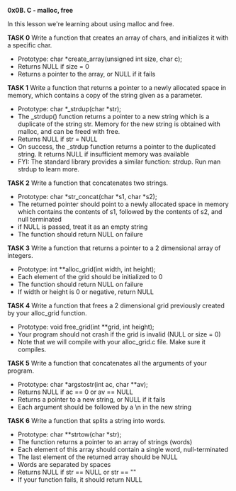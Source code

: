 **0x0B. C - malloc, free**

In this lesson we're learning about using malloc and free.

**TASK 0**
Write a function that creates an array of chars, and initializes it with a specific char.
* Prototype: char *create_array(unsigned int size, char c);
* Returns NULL if size = 0
* Returns a pointer to the array, or NULL if it fails

**TASK 1**
Write a function that returns a pointer to a newly allocated space in memory, which contains a copy of the string given as a parameter.
* Prototype: char *_strdup(char *str);
* The _strdup() function returns a pointer to a new string which is a duplicate of the string str. Memory for the new string is obtained with malloc, and can be freed with free.
* Returns NULL if str = NULL
* On success, the _strdup function returns a pointer to the duplicated string. It returns NULL if insufficient memory was available
* FYI: The standard library provides a similar function: strdup. Run man strdup to learn more.

**TASK 2**
Write a function that concatenates two strings.
* Prototype: char *str_concat(char *s1, char *s2);
* The returned pointer should point to a newly allocated space in memory which contains the contents of s1, followed by the contents of s2, and null terminated
* if NULL is passed, treat it as an empty string
* The function should return NULL on failure

**TASK 3**
Write a function that returns a pointer to a 2 dimensional array of integers.
* Prototype: int **alloc_grid(int width, int height);
* Each element of the grid should be initialized to 0
* The function should return NULL on failure
* If width or height is 0 or negative, return NULL

**TASK 4**
Write a function that frees a 2 dimensional grid previously created by your alloc_grid function.
* Prototype: void free_grid(int **grid, int height);
* Your program should not crash if the grid is invalid (NULL or size = 0)
* Note that we will compile with your alloc_grid.c file. Make sure it compiles.

**TASK 5**
Write a function that concatenates all the arguments of your program.
* Prototype: char *argstostr(int ac, char **av);
* Returns NULL if ac == 0 or av == NULL
* Returns a pointer to a new string, or NULL if it fails
* Each argument should be followed by a \n in the new string

**TASK 6**
Write a function that splits a string into words.
* Prototype: char **strtow(char *str);
* The function returns a pointer to an array of strings (words)
* Each element of this array should contain a single word, null-terminated
* The last element of the returned array should be NULL
* Words are separated by spaces
* Returns NULL if str == NULL or str == ""
* If your function fails, it should return NULL

